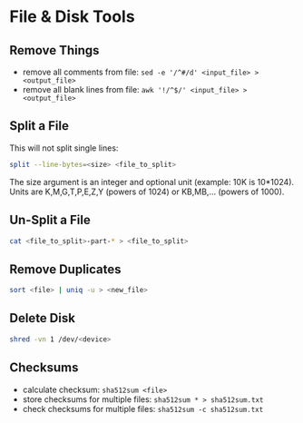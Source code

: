# File & Disk Tools

## Remove Things

- remove all comments from file: `sed -e '/^#/d' <input_file> > <output_file>`
- remove all blank lines from file: `awk '!/^$/' <input_file> > <output_file>`

## Split a File

This will not split single lines:

```bash
split --line-bytes=<size> <file_to_split>
```

The size argument is an integer and optional unit (example: 10K is
10\*1024). Units are K,M,G,T,P,E,Z,Y (powers of 1024) or KB,MB,… (powers
of 1000).

## Un-Split a File

```bash
cat <file_to_split>-part-* > <file_to_split>
```

## Remove Duplicates

```bash
sort <file> | uniq -u > <new_file>
```

## Delete Disk

```bash
shred -vn 1 /dev/<device>
```

## Checksums

- calculate checksum: `sha512sum <file>`
- store checksums for multiple files: `sha512sum * > sha512sum.txt`
- check checksums for multiple files: `sha512sum -c sha512sum.txt`

